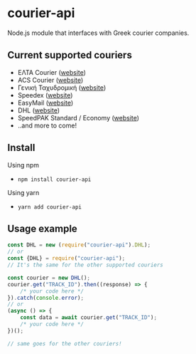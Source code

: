 # courier-api

Node.js module that interfaces with Greek courier companies.

## Current supported couriers

- ΕΛΤΑ Courier ([website](elta-courier.gr))
- ACS Courier ([website](acscourier.net))
- Γενική Ταχυδρομική ([website](taxydromiki.com))
- Speedex ([website](speedex.com))
- EasyMail ([website](easymail.gr))
- DHL ([website](dhl.com))
- SpeedPAK Standard / Economy ([website](https://www.orangeconnex.com/))
- ..and more to come!

## Install

Using npm
- `npm install courier-api`

Using yarn
- `yarn add courier-api`

## Usage example

```js
const DHL = new (require("courier-api").DHL);
// or
const {DHL} = require("courier-api");
// It's the same for the other supported couriers

const courier = new DHL();
courier.get("TRACK_ID").then((response) => {
	/* your code here */
}).catch(console.error);
// or
(async () => {
	const data = await courier.get("TRACK_ID");
	/* your code here */
})();

// same goes for the other couriers!
```

